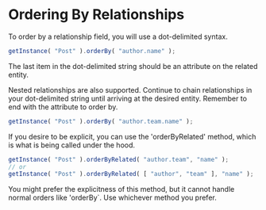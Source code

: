 # Ordering By Relationships

To order by a relationship field, you will use a dot-delimited syntax.

```javascript
getInstance( "Post" ).orderBy( "author.name" );
```

The last item in the dot-delimited string should be an attribute on the related entity.

Nested relationships are also supported.  Continue to chain relationships in your dot-delimited string until arriving at the desired entity.  Remember to end with the attribute to order by.

```javascript
getInstance( "Post" ).orderBy( "author.team.name" );
```

If you desire to be explicit, you can use the 'orderByRelated' method, which is what is being called under the hood.







```javascript
getInstance( "Post" ).orderByRelated( "author.team", "name" );
// or
getInstance( "Post" ).orderByRelated( [ "author", "team" ], "name" );
```

You might prefer the explicitness of this method, but it cannot handle normal orders like 'orderBy`.  Use whichever method you prefer.

